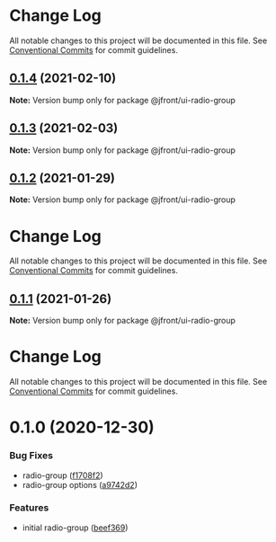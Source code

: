 # Change Log

All notable changes to this project will be documented in this file.
See [Conventional Commits](https://conventionalcommits.org) for commit guidelines.

## [0.1.4](https://github.com/Jepria/jfront-ui/compare/@jfront/ui-radio-group@0.1.3...@jfront/ui-radio-group@0.1.4) (2021-02-10)

**Note:** Version bump only for package @jfront/ui-radio-group





## [0.1.3](https://github.com/Jepria/jfront-ui/compare/@jfront/ui-radio-group@0.1.2...@jfront/ui-radio-group@0.1.3) (2021-02-03)

**Note:** Version bump only for package @jfront/ui-radio-group





## [0.1.2](https://github.com/Jepria/jfront-ui/compare/@jfront/ui-radio-group@0.1.1...@jfront/ui-radio-group@0.1.2) (2021-01-29)

**Note:** Version bump only for package @jfront/ui-radio-group





# Change Log

All notable changes to this project will be documented in this file. See
[Conventional Commits](https://conventionalcommits.org) for commit guidelines.

## [0.1.1](https://github.com/Jepria/jfront-ui/compare/@jfront/ui-radio-group@0.1.0...@jfront/ui-radio-group@0.1.1) (2021-01-26)

**Note:** Version bump only for package @jfront/ui-radio-group

# Change Log

All notable changes to this project will be documented in this file. See
[Conventional Commits](https://conventionalcommits.org) for commit guidelines.

# 0.1.0 (2020-12-30)

### Bug Fixes

- radio-group
  ([f1708f2](https://github.com/Jepria/jfront-ui/commit/f1708f2415f1ce6083cd325af783e8a2240b0050))
- radio-group options
  ([a9742d2](https://github.com/Jepria/jfront-ui/commit/a9742d23bfa41c5f717cfbe74820eaa666c03a1a))

### Features

- initial radio-group
  ([beef369](https://github.com/Jepria/jfront-ui/commit/beef36913c7e60db13ba69b1634f0ebd969ea95f))
